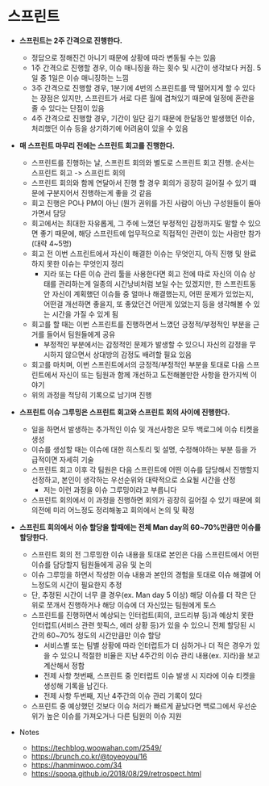 # 스프린트
      
- **스프린트는 2주 간격으로 진행한다.**
	- 정답으로 정해진건 아니기 때문에 상황에 따라 변동될 수는 있음
	- 1주 간격으로 진행할 경우, 이슈 매니징을 하는 횟수 및 시간이 생각보다 커짐. 5일 중 1일은 이슈 매니징하는 느낌
	- 3주 간격으로 진행할 경우, 1분기에 4번의 스프린트를 딱 떨어지게 할 수 있다는 장점은 있지만, 스프린트가 서로 다른 월에 겹쳐있기 때문에 일정에 혼란을 줄 수 있다는 단점이 있음
	- 4주 간격으로 진행할 경우, 기간이 일단 길기 때문에 한달동안 발생했던 이슈, 처리했던 이슈 등을 상기하기에 어려움이 있을 수 있음
      
- **매 스프린트 마무리 전에는 스프린트 회고를 진행한다.**
	- 스프린트를 진행하는 날, 스프린트 회의와 별도로 스프린트 회고 진행. 순서는 스프린트 회고 -> 스프린트 회의
	- 스프린트 회의와 함께 연달아서 진행 할 경우 회의가 굉장히 길어질 수 있기 떄문에 구분지어서 진행하는게 좋을 것 같음
	- 회고 진행은 PO나 PM이 아닌 (뭔가 권위를 가진 사람이 아닌) 구성원들이 돌아가면서 담당
	- 회고에서는 최대한 자유롭게, 그 주에 느꼈던 부정적인 감정까지도 말할 수 있으면 좋기 때문에, 해당 스프린트에 업무적으로 직접적인 관련이 있는 사람만 참가 (대략 4~5명)
	- 회고 전 이번 스프린트에서 자신이 해결한 이슈는 무엇인지, 아직 진행 및 완료하지 못한 이슈는 무엇인지 정리
		- 지라 또는 다른 이슈 관리 툴을 사용한다면 회고 전에 따로 자신의 이슈 상태를 관리하는게 일종의 시간낭비처럼 보일 수는 있겠지만, 한 스프린트동안 자신이 계획했던 이슈들 중 얼마나 해결했는지, 어떤 문제가 있었는지, 어떤걸 개선하면 좋을지, 또 좋았던건 어떤게 있었는지 등을 생각해볼 수 있는 시간을 가질 수 있게 됨
	- 회고를 할 때는 이번 스프린트를 진행하면서 느꼈던 긍정적/부정적인 부분을 근거를 들어서 팀원들에게 공유
		- 부정적인 부분에서는 감정적인 문제가 발생할 수 있으니 자신의 감정을 무시하지 않으면서 상대방의 감정도 배려할 필요 있음 
	- 회고를 마치며, 이번 스프린트에서의 긍정적/부정적인 부분을 토대로 다음 스프린트에서 자신이 또는 팀원과 함께 개선하고 도전해볼만한 사항을 한가지씩 이야기
	- 위의 과정을 적당히 기록으로 남기며 진행
      
- **스프린트 이슈 그루밍은 스프린트 회고와 스프린트 회의 사이에 진행한다.**
	- 일을 하면서 발생하는 추가적인 이슈 및 개선사항은 모두 백로그에 이슈 티켓을 생성
	- 이슈를 생성할 때는 이슈에 대한 히스토리 및 설명, 수정해야하는 부분 등을 가급적이면 자세히 기술
	- 스프린트 회고 이후 각 팀원은 다음 스프린트에 어떤 이슈를 담당해서 진행할지 선정하고, 본인이 생각하는 우선순위와 대략적으로 소요될 시간을 산정
		- 저는 이런 과정을 이슈 그루밍이라고 부릅니다
	- 스프린트 회의에서 이 과정을 진행하면 회의가 굉장히 길어질 수 있기 때문에 회의전에 미리 어느정도 정리해놓고 회의에서 논의 및 확정
      
- **스프린트 회의에서 이슈 할당을 할때에는 전체 Man day의 60~70%만큼만 이슈를 할당한다.**
	- 스프린트 회의 전 그루밍한 이슈 내용을 토대로 본인은 다음 스프린트에서 어떤 이슈를 담당할지 팀원들에게 공유 및 논의
	- 이슈 그루밍을 하면서 작성한 이슈 내용과 본인의 경험을 토대로 이슈 해결에 어느정도의 시간이 필요한지 추정
	- 단, 추정된 시간이 너무 클 경우(ex. Man day 5 이상) 해당 이슈를 더 작은 단위로 쪼개서 진행하거나 해당 이슈에 더 자신있는 팀원에게 토스
	- 스프린트를 진행하면서 예상되는 인터럽트(회의, 코드리뷰 등)과 예상치 못한 인터럽트(서비스 관련 핫픽스, 에러 상황 등)가 있을 수 있으니 전체 할당된 시간의 60~70% 정도의 시간만큼만 이슈 할당
		- 서비스별 또는 팀별 상황에 따라 인터럽트가 더 심하거나 더 적은 경우가 있을 수 있으니 적절한 비율은 지난 4주간의 이슈 관리 내용(ex. 지라)을 보고 계산해서 정함
		- 전제 사항 첫번째, 스프린트 중 인터럽트 이슈 발생 시 지라에 이슈 티켓을 생성해 기록을 남긴다.
		- 전제 사항 두번째, 지난 4주간의 이슈 관리 기록이 있다  
	- 스프린트 중 예상했던 것보다 이슈 처리가 빠르게 끝났다면 백로그에서 우선순위가 높은 이슈를 가져오거나 다른 팀원의 이슈 지원

	
- Notes
	- https://techblog.woowahan.com/2549/
	- https://brunch.co.kr/@toyeoyou/16
	- https://hanminwoo.com/34
	- https://spoqa.github.io/2018/08/29/retrospect.html
